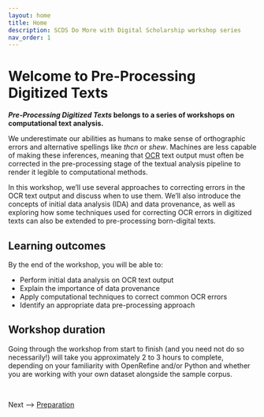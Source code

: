 ```yaml
---
layout: home
title: Home
description: SCDS Do More with Digital Scholarship workshop series
nav_order: 1
---
```


# Welcome to Pre-Processing Digitized Texts

***Pre-Processing Digitized Texts* belongs to a series of workshops on computational text analysis.**

We underestimate our abilities as humans to make sense of orthographic errors and alternative spellings like *thcn* or *shew*. Machines are less capable of making these inferences, meaning that [OCR](https://en.wikipedia.org/wiki/Optical_character_recognition) text output must often be corrected in the pre-processing stage of the textual analysis pipeline to render it legible to computational methods. 

In this workshop, we’ll use several approaches to correcting errors in the OCR text output and discuss when to use them. We’ll also introduce the concepts of initial data analysis (IDA) and data provenance, as well as exploring how some techniques used for correcting OCR errors in digitized texts can also be extended to pre-processing born-digital texts.

## Learning outcomes

By the end of the workshop, you will be able to:
* Perform initial data analysis on OCR text output
* Explain the importance of data provenance 
* Apply computational techniques to correct common OCR errors
* Identify an appropriate data pre-processing approach

## Workshop duration

Going through the workshop from start to finish (and you need not do so necessarily!) will take you approximately 2 to 3 hours to complete, depending on your familiarity with OpenRefine and/or Python and whether you are working with your own dataset alongside the sample corpus. 

<br />

Next --> [Preparation](preparation.html) 



